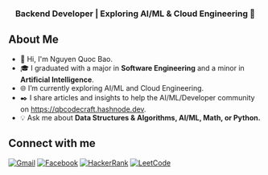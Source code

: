 

<div align="center">
  <h3>
    <strong>Backend Developer</strong> | 
    Exploring <strong>AI/ML</strong> & <strong>Cloud Engineering</strong> 🚀  
  </h3>
</div>

<h2>About Me</h2>
<ul>
  <li>🙌 Hi, I'm Nguyen Quoc Bao.</li>
  <li>🎓 I graduated with a major in <strong>Software Engineering</strong> and a minor in <strong>Artificial Intelligence</strong>.</li>
  <li>🌐 I’m currently exploring AI/ML and Cloud Engineering.</li>
  <li>✒️ I share articles and insights to help the AI/ML/Developer community on <a href="https://qbcodecraft.hashnode.dev" target="_blank">https://qbcodecraft.hashnode.dev</a>.</li>
  <li>💡 Ask me about <strong>Data Structures & Algorithms, AI/ML, Math, or Python.</strong></li>
</ul>

<h2>Connect with me</h2>
<a href="mailto:qbhoalu@gmail.com" target="_blank"><img src="https://img.shields.io/badge/Gmail-D14836?style=flat&logo=gmail&logoColor=white" alt="Gmail"></a>
<a href="https://www.facebook.com/baonguyen888/" target="_blank"><img src="https://img.shields.io/badge/Facebook-1877F2?style=flat&logo=facebook&logoColor=white" alt="Facebook"></a>
<a href="https://www.hackerrank.com/qbhoalu" target="_blank"><img src="https://img.shields.io/badge/HackerRank-2EC866?style=flat&logo=hackerrank&logoColor=white" alt="HackerRank"></a>
<a href="https://www.leetcode.com/qbhoalu" target="_blank"><img src="https://img.shields.io/badge/LeetCode-FFA116?style=flat&logo=leetcode&logoColor=white" alt="LeetCode"></a>



</div>
